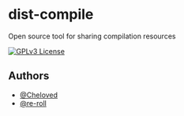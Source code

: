 
# dist-compile

Open source tool for sharing compilation resources


[![GPLv3 License](https://img.shields.io/badge/License-GPL%20v3-yellow.svg)](https://opensource.org/license/gpl-3-0/)


## Authors

- [@Cheloved](https://github.com/Cheloved)
- [@re-roll](https://github.com/re-roll)

